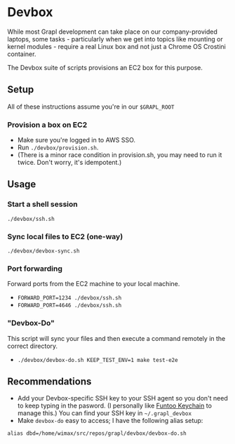 # Devbox

While most Grapl development can take place on our company-provided laptops,
some tasks - particularly when we get into topics like mounting or kernel
modules - require a real Linux box and not just a Chrome OS Crostini container.

The Devbox suite of scripts provisions an EC2 box for this purpose.

## Setup

All of these instructions assume you're in our `$GRAPL_ROOT`

### Provision a box on EC2

- Make sure you're logged in to AWS SSO.
- Run `./devbox/provision.sh`.
- (There is a minor race condition in provision.sh, you may need to run it
  twice. Don't worry, it's idempotent.)

## Usage

### Start a shell session

`./devbox/ssh.sh`

### Sync local files to EC2 (one-way)

`./devbox/devbox-sync.sh`

### Port forwarding

Forward ports from the EC2 machine to your local machine.

- `FORWARD_PORT=1234 ./devbox/ssh.sh`
- `FORWARD_PORT=4646 ./devbox/ssh.sh`

### "Devbox-Do"
This script will sync your files and then execute a command remotely in the
correct directory. 
- `./devbox/devbox-do.sh KEEP_TEST_ENV=1 make test-e2e`

## Recommendations

- Add your Devbox-specific SSH key to your SSH agent so you don't need to keep
  typing in the pasword. (I personally like
  [Funtoo Keychain](https://www.funtoo.org/Funtoo:Keychain) to manage this.) You
  can find your SSH key in `~/.grapl_devbox`
- Make `devbox-do` easy to access; I have the following alias setup:

```
alias dbd=/home/wimax/src/repos/grapl/devbox/devbox-do.sh
```
